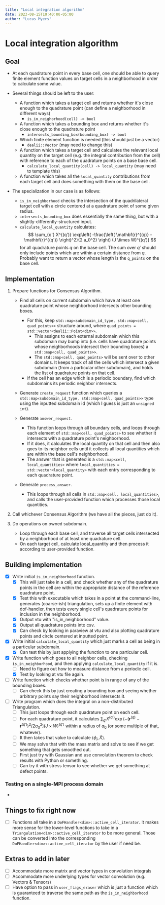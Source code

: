```yaml
---
title: "Local integration algorithm"
date: 2023-08-15T10:40:00-05:00 
author: "Lucas Myers"
---
```


# Local integration algorithm

## Goal

- At each quadrature point in every base cell, one should be able to query finite element function values on target cells in a neighborhood in order to calculate some value.
- Several things should be left to the user:
    - A function which takes a target cell and returns whether it's close enough to the quadrature point (can define a neighborhood in different ways)
        - `is_in_neighorhood(cell) -> bool`
    - A function which takes a bounding box and returns whether it's close enough to the quadrature point
        - `intersects_bounding_box(bounding_box) -> bool`
    - Which finite element function is needed (this should just be a vector)
        - `dealii::Vector` (may need to change this)
    - A function which takes a target cell and calculates the relevant local quantity on the target cell (e.g. the integral contribution from the cell) with reference to each of the quadrature points on a base base cell.
        - `calculate_local_quantity(cell) -> local_quantity` (may need to template this)
    - A function which takes all the `local_quantity` contributions from each target cell and does something with them on the base cell.

- The specialization in our case is as follows:
    - `is_in_neighborhood` checks the intersection of the quadrilateral target cell with a circle centered at a quadrature point of some given radius.
    - `intersects_bounding_box` does essentially the same thing, but with a slightly-differently-structured input.
    - `calculate_local_quantity` calculates:
    $$
    \sum_{q'} X^{(q')} \exp\left( -\frac{\left( \mathbf{r}^{(q)} - \mathbf{r}^{(q')} \right)^2}{2 a_0^2} \right) (J \times W)^{(q')}
    $$ 
    for all quadrature points $q$ on the base cell.
    The sum over $q'$ should only include points which are within a certain distance from $q$.
    Probably want to return a vector whose length is the `q_points` on the base cell.

## Implementation

1. Prepare functions for Consensus Algorithm.
    - Find all cells on current subdomain which have at least one quadrature point whose neighborhood intersects other bounding boxes.
        - For this, keep `std::map<subdomain_id_type, std::map<cell, quad_points>>` structure around, where `quad_points = std::vector<dealii::Point<dim>>`.
            - This assigns to each external subdomain which this subdomain may bump into (i.e. cells have quadrature points whose neighborhoods intersect their bounding boxes) a `std::map<cell, quad_points>>`.
            - The `std::map<cell, quad_points>` will be sent over to other domains.
            It keeps track of all the cells which intersect a given subdomain (from a particular other subdomain), and holds the list of quadrature points on that cell.
        - If the cell has an edge which is a periodic boundary, find which subdomains its periodic neighbor intersects.
    
    - Generate `create_request` function which queries a `std::map<subdomain_id_type, std::map<cell, quad_points>>` type using the inputted subdomain id (which I guess is just an `unsigned int`).

    - Generate `answer_request`.
        - This function loops through all boundary cells, and loops through each element of `std::map<cell, quad_points>` to see whether it intersects with a quadrature point's neighborhood.
        - If it does, it calculates the local quantity on that cell and then also goes to its neighbor cells until it collects all local quantities which are within the base cell's neighborhood.
        - The answer that is generated is a `std::map<cell, local_quantities>` where `local_quantities = std::vector<local_quantity>` with each entry corresponding to each quadrature point.

    - Generate `process_answer`.
        - This loops through all cells in `std::map<cell, local_quantities>`, and calls the user-provided function which processes those local quantities.

2. Call whichever Consensus Algorithm (we have all the pieces, just do it).

3. Do operations on owned subdomain.
    - Loop through each base cell, and traverse all target cells intersected by a neighborhood of at least one quadrature cell.
    - On each target cell, calculate local_quantity and then process it according to user-provided function.

## Building implementation

- [X] Write initial `is_in_neighborhood` function.
    - [X] This will just take in a cell, and check whether any of the quadrature points in the cell are within the appropriate distance of the reference quadrature point.
    - [X] Test this with executable which takes in a point at the command-line, generates (coarse-ish) triangulation, sets up a finite element with dof-handler, then tests every single cell's quadrature points for inclusion in the neighborhood.
    - [X] Output vtu with "is_in_neighborhood" value.
    - [X] Output all quadrature points into csv.
    - [X] Can check by looking in paraview at vtu and also plotting quadrature points and circle centered at inputted point.

- [X] Write initial `calculate_local_quantity` which just marks a cell as being in a particular subdomain.
    - [X] Can test this by just applying the function to one particular cell.

- [X] Write function which goes to all neighbor cells, checking `is_in_neighborhood`, and then applying `calculate_local_quantity` if it is.
    - [ ] Need to figure out how to measure distance from a periodic cell.
    - [X] Test by looking at vtu file again.

- [ ] Write function which checks whether point is in range of any of the bounding boxes. 
    - [ ] Can check this by just creating a bounding box and seeing whether arbitrary points say their neighborhood intersects it.

- [ ] Write program which does the integral on a non-distributed Triangulation.
    - [ ] This just loops through each quadrature point on each cell.
    - [ ] For each quadrature point, it calculates $\sum_{q'} X^{(q')} \exp \left( - \left( \mathbf{r}^{(q)} - \mathbf{r}^{(q')} \right)^2 / 2 a_0^2 \right) \left( J \times W \right)^{(q')}$ within a radius of $a_0$ (or some multiple of that, whatever).
    - [ ] It then takes that value to calculate $\left< \phi_i, \tilde{X} \right>$. 
    - [ ] We may solve that with the mass matrix and solve to see if we get something that gets smoothed out. 
    - [ ] First just try with Gaussian and use convolution theorem to check results with Python or something.
    - [ ] Can try it with stress tensor to see whether we get something at defect points.

### Testing on a single-MPI process domain

- 

## Things to fix right now

- [ ] Functions all take in a `DoFHandler<dim>::active_cell_iterator`. 
It makes more sense for the lower-level functions to take in a `Triangulation<dim>::active_cell_iterator` to be more general.
Those can be converted into the corresponding `DoFHandler<dim>::active_cell_iterator` by the user if need be.

## Extras to add in later

- [ ] Accommodate more matrix and vector types in convolution integrals
- [ ] Accommodate more underlying types for vector convolution (e.g. Vectors & Tensors)
- [ ] Have option to pass in `user_flags_eraser` which is just a function which is guaranteed to traverse the same path as the `is_in_neighborhood` function.
